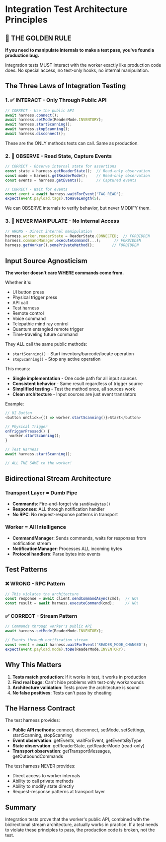 # Integration Test Architecture Principles

## 🚨 THE GOLDEN RULE
**If you need to manipulate internals to make a test pass, you've found a production bug.**

Integration tests MUST interact with the worker exactly like production code does. No special access, no test-only hooks, no internal manipulation.

## The Three Laws of Integration Testing

### 1. ✅ INTERACT - Only Through Public API
```typescript
// CORRECT - Use the public API
await harness.connect();
await harness.setMode(ReaderMode.INVENTORY);
await harness.startScanning();
await harness.stopScanning();
await harness.disconnect();
```

These are the ONLY methods tests can call. Same as production.

### 2. 👀 OBSERVE - Read State, Capture Events
```typescript
// CORRECT - Observe internal state for assertions
const state = harness.getReaderState();  // Read-only observation
const mode = harness.getReaderMode();    // Read-only observation
const events = harness.getEvents();      // Captured events

// CORRECT - Wait for events
const event = await harness.waitForEvent('TAG_READ');
expect(event.payload.tags).toHaveLength(5);
```

We can OBSERVE internals to verify behavior, but never MODIFY them.

### 3. 🚫 NEVER MANIPULATE - No Internal Access
```typescript
// WRONG - Direct internal manipulation
harness.worker.readerState = ReaderState.CONNECTED;  // FORBIDDEN
harness.commandManager.executeCommand(...);      // FORBIDDEN
harness.getWorker().somePrivateMethod();        // FORBIDDEN
```

## Input Source Agnosticism

**The worker doesn't care WHERE commands come from.**

Whether it's:
- UI button press
- Physical trigger press
- API call
- Test harness
- Remote control
- Voice command
- Telepathic mind ray control
- Quantum entangled remote trigger
- Time-traveling future command

They ALL call the same public methods:
- `startScanning()` - Start inventory/barcode/locate operation
- `stopScanning()` - Stop any active operation

This means:
- **Single implementation** - One code path for all input sources
- **Consistent behavior** - Same result regardless of trigger source
- **Simplified testing** - Test the method once, all sources work
- **Clean architecture** - Input sources are just event translators

Example:
```typescript
// UI Button
<button onClick={() => worker.startScanning()}>Start</button>

// Physical Trigger
onTriggerPressed() {
  worker.startScanning();
}

// Test Harness
await harness.startScanning();

// ALL THE SAME to the worker!
```

## Bidirectional Stream Architecture

### Transport Layer = Dumb Pipe
- **Commands**: Fire-and-forget via `sendRawBytes()`
- **Responses**: ALL through notification handler
- **No RPC**: No request-response patterns in transport

### Worker = All Intelligence
- **CommandManager**: Sends commands, waits for responses from notification stream
- **NotificationManager**: Processes ALL incoming bytes
- **Protocol handlers**: Parse bytes into events

## Test Patterns

### ❌ WRONG - RPC Pattern
```typescript
// This violates the architecture
const response = await client.sendCommandAsync(cmd);  // NO!
const result = await harness.executeCommand(cmd);     // NO!
```

### ✅ CORRECT - Stream Pattern
```typescript
// Commands through worker's public API
await harness.setMode(ReaderMode.INVENTORY);

// Events through notification stream
const event = await harness.waitForEvent('READER_MODE_CHANGED');
expect(event.payload.mode).toBe(ReaderMode.INVENTORY);
```

## Why This Matters

1. **Tests match production**: If it works in test, it works in production
2. **Find real bugs**: Can't hide problems with test-only workarounds
3. **Architecture validation**: Tests prove the architecture is sound
4. **No false positives**: Tests can't pass by cheating

## The Harness Contract

The test harness provides:
- **Public API methods**: connect, disconnect, setMode, setSettings, startScanning, stopScanning
- **Event observation**: getEvents, waitForEvent, getEventsByType
- **State observation**: getReaderState, getReaderMode (read-only)
- **Transport observation**: getTransportMessages, getOutboundCommands

The test harness NEVER provides:
- Direct access to worker internals
- Ability to call private methods
- Ability to modify state directly
- Request-response patterns at transport layer

## Summary

Integration tests prove that the worker's public API, combined with the bidirectional stream architecture, actually works in practice. If a test needs to violate these principles to pass, the production code is broken, not the test.